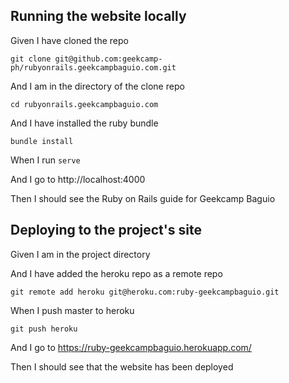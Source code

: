 ## Running the website locally

Given I have cloned the repo

    git clone git@github.com:geekcamp-ph/rubyonrails.geekcampbaguio.com.git

And I am in the directory of the clone repo

    cd rubyonrails.geekcampbaguio.com

And I have installed the ruby bundle

    bundle install

When I run `serve`

And I go to http://localhost:4000

Then I should see the Ruby on Rails guide for Geekcamp Baguio

## Deploying to the project's site

Given I am in the project directory

And I have added the heroku repo as a remote repo

    git remote add heroku git@heroku.com:ruby-geekcampbaguio.git

When I push master to heroku

    git push heroku

And I go to https://ruby-geekcampbaguio.herokuapp.com/

Then I should see that the website has been deployed
